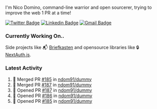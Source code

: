 
I'm Nico Domino, command-line warrior and open sourcerer, trying to improve the web 1 PR at a time!

[![Twitter Badge](https://img.shields.io/badge/-@ndom91-1ca0f1?style=flat-square&labelColor=1ca0f1&logo=twitter&logoColor=white&link=https://twitter.com/ndom91)](https://twitter.com/ndom91) [![Linkedin Badge](https://img.shields.io/badge/-ndom91-blue?style=flat-square&logo=Linkedin&logoColor=white&link=https://www.linkedin.com/in/ndom91/)](https://www.linkedin.com/in/ndom91/) [![Gmail Badge](https://img.shields.io/badge/-yo@ndo.dev-c14438?style=flat-square&logo=mail.ru&logoColor=white&link=mailto:yo@ndo.dev)](mailto:yo@ndo.dev)

### Currently Working On..

Side projects like 📬 [Briefkasten](https://briefkastenhq.com) and opensource libraries like 🔒 [NextAuth.js](https://github.com/nextauthjs/next-auth).

<!--START_SECTION_PROFILE_VIEWS:readme-info-->
<!--END_SECTION_PROFILE_VIEWS:readme-info-->

<!--START_SECTION_DAILY_COMMIT:readme-info-->
<!--END_SECTION_DAILY_COMMIT:readme-info-->

<!--START_SECTION_WEEKLY_COMMIT:readme-info-->
<!--END_SECTION_WEEKLY_COMMIT:readme-info-->

### Latest Activity

<!--START_SECTION:activity-->
1. 🎉 Merged PR [#185](https://github.com/ndom91/dummy/pull/185) in [ndom91/dummy](https://github.com/ndom91/dummy)
2. 🎉 Merged PR [#187](https://github.com/ndom91/dummy/pull/187) in [ndom91/dummy](https://github.com/ndom91/dummy)
3. 💪 Opened PR [#187](https://github.com/ndom91/dummy/pull/187) in [ndom91/dummy](https://github.com/ndom91/dummy)
4. 💪 Opened PR [#186](https://github.com/ndom91/dummy/pull/186) in [ndom91/dummy](https://github.com/ndom91/dummy)
5. 💪 Opened PR [#185](https://github.com/ndom91/dummy/pull/185) in [ndom91/dummy](https://github.com/ndom91/dummy)
<!--END_SECTION:activity-->
